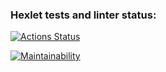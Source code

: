 ### Hexlet tests and linter status:
[![Actions Status](https://github.com/Nesterrr/frontend-project-44/workflows/hexlet-check/badge.svg)](https://github.com/Nesterrr/frontend-project-44/actions)

[![Maintainability](https://api.codeclimate.com/v1/badges/df76292ac903de5beeca/maintainability)](https://codeclimate.com/github/Nesterrr/frontend-project-44/maintainability)
